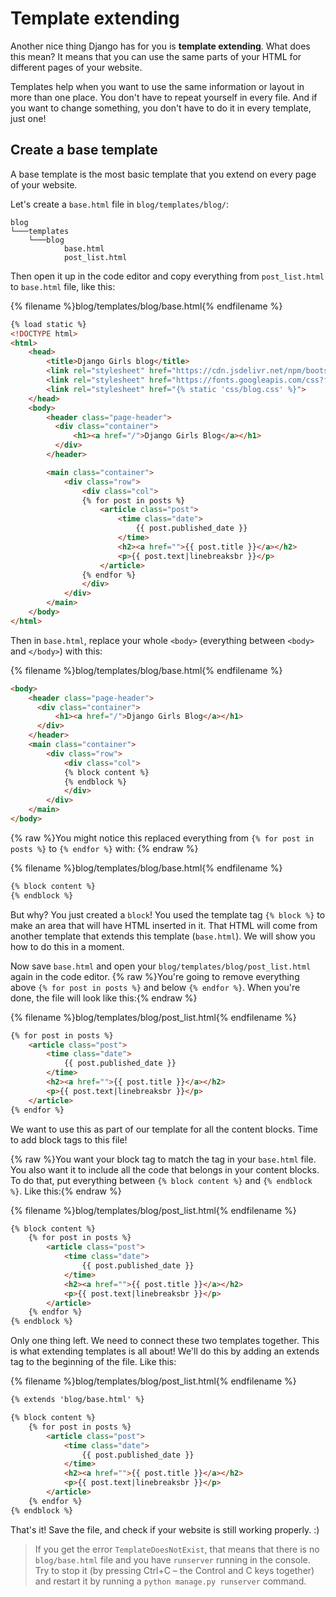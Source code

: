 # Template extending

Another nice thing Django has for you is __template extending__. What does this mean? It means that you can use the same parts of your HTML for different pages of your website.

Templates help when you want to use the same information or layout in more than one place.  You don't have to repeat yourself in every file. And if you want to change something, you don't have to do it in every template, just one!

## Create a base template

A base template is the most basic template that you extend on every page of your website.

Let's create a `base.html` file in `blog/templates/blog/`:

```
blog
└───templates
    └───blog
            base.html
            post_list.html
```

Then open it up in the code editor and copy everything from `post_list.html` to `base.html` file, like this:

{% filename %}blog/templates/blog/base.html{% endfilename %}
```html
{% load static %}
<!DOCTYPE html>
<html>
    <head>
        <title>Django Girls blog</title>
        <link rel="stylesheet" href="https://cdn.jsdelivr.net/npm/bootstrap@5.1.3/dist/css/bootstrap.min.css" integrity="sha384-1BmE4kWBq78iYhFldvKuhfTAU6auU8tT94WrHftjDbrCEXSU1oBoqyl2QvZ6jIW3" crossorigin="anonymous">
        <link rel="stylesheet" href="https://fonts.googleapis.com/css?family=Lobster&subset=latin,latin-ext">
        <link rel="stylesheet" href="{% static 'css/blog.css' %}">
    </head>
    <body>
        <header class="page-header">
          <div class="container">
              <h1><a href="/">Django Girls Blog</a></h1>
          </div>
        </header>

        <main class="container">
            <div class="row">
                <div class="col">
                {% for post in posts %}
                    <article class="post">
                        <time class="date">
                            {{ post.published_date }}
                        </time>
                        <h2><a href="">{{ post.title }}</a></h2>
                        <p>{{ post.text|linebreaksbr }}</p>
                    </article>
                {% endfor %}
                </div>
            </div>
        </main>
    </body>
</html>
```

Then in `base.html`, replace your whole `<body>` (everything between `<body>` and `</body>`) with this:

{% filename %}blog/templates/blog/base.html{% endfilename %}
```html
<body>
    <header class="page-header">
      <div class="container">
          <h1><a href="/">Django Girls Blog</a></h1>
      </div>
    </header>
    <main class="container">
        <div class="row">
            <div class="col">
            {% block content %}
            {% endblock %}
            </div>
        </div>
    </main>
</body>
```

{% raw %}You might notice this replaced everything from `{% for post in posts %}` to `{% endfor %}` with: {% endraw %}

{% filename %}blog/templates/blog/base.html{% endfilename %}
```html
{% block content %}
{% endblock %}
```
But why?  You just created a `block`!  You used the template tag `{% block %}` to make an area that will have HTML inserted in it. That HTML will come from another template that extends this template (`base.html`). We will show you how to do this in a moment.

Now save `base.html` and open your `blog/templates/blog/post_list.html` again in the code editor.
{% raw %}You're going to remove everything above `{% for post in posts %}` and below `{% endfor %}`. When you're done, the file will look like this:{% endraw %}

{% filename %}blog/templates/blog/post_list.html{% endfilename %}
```html
{% for post in posts %}
    <article class="post">
        <time class="date">
            {{ post.published_date }}
        </time>
        <h2><a href="">{{ post.title }}</a></h2>
        <p>{{ post.text|linebreaksbr }}</p>
    </article>
{% endfor %}
```

We want to use this as part of our template for all the content blocks.
Time to add block tags to this file!

{% raw %}You want your block tag to match the tag in your `base.html` file. You also want it to include all the code that belongs in your content blocks. To do that, put everything between `{% block content %}` and `{% endblock %}`. Like this:{% endraw %}

{% filename %}blog/templates/blog/post_list.html{% endfilename %}
```html
{% block content %}
    {% for post in posts %}
        <article class="post">
            <time class="date">
                {{ post.published_date }}
            </time>
            <h2><a href="">{{ post.title }}</a></h2>
            <p>{{ post.text|linebreaksbr }}</p>
        </article>
    {% endfor %}
{% endblock %}
```

Only one thing left. We need to connect these two templates together.  This is what extending templates is all about!  We'll do this by adding an extends tag to the beginning of the file. Like this:

{% filename %}blog/templates/blog/post_list.html{% endfilename %}
```html
{% extends 'blog/base.html' %}

{% block content %}
    {% for post in posts %}
        <article class="post">
            <time class="date">
                {{ post.published_date }}
            </time>
            <h2><a href="">{{ post.title }}</a></h2>
            <p>{{ post.text|linebreaksbr }}</p>
        </article>
    {% endfor %}
{% endblock %}
```

That's it! Save the file, and check if your website is still working properly. :)

> If you get the error `TemplateDoesNotExist`, that means that there is no `blog/base.html` file and you have `runserver` running in the console. Try to stop it (by pressing Ctrl+C – the Control and C keys together) and restart it by running a `python manage.py runserver` command.
